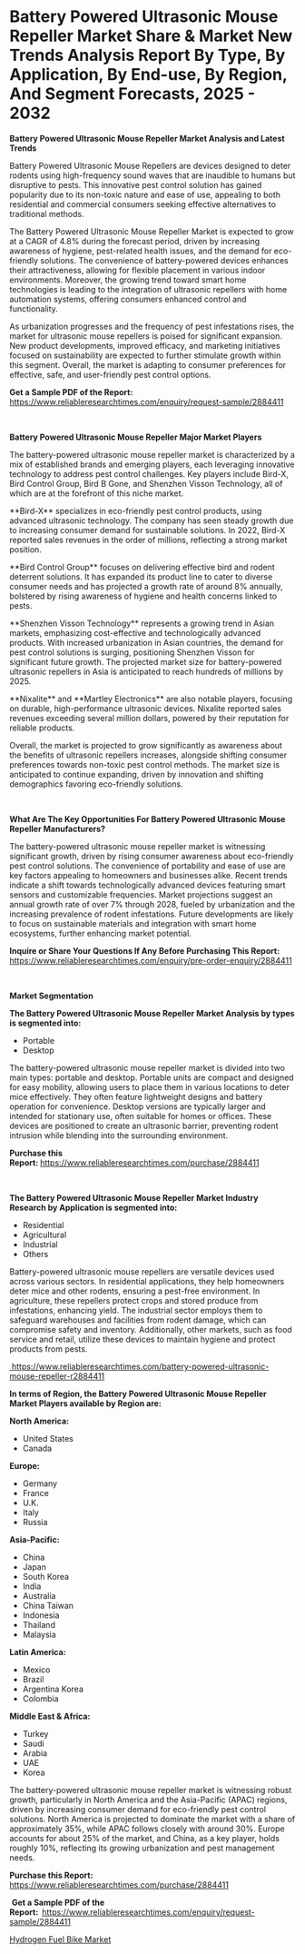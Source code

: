 <p><h1>Battery Powered Ultrasonic Mouse Repeller Market Share & Market New Trends Analysis Report By Type, By Application, By End-use, By Region, And Segment Forecasts, 2025 - 2032</h1></p><p><strong>Battery Powered Ultrasonic Mouse Repeller Market Analysis and Latest Trends</strong></p>
<p><p>Battery Powered Ultrasonic Mouse Repellers are devices designed to deter rodents using high-frequency sound waves that are inaudible to humans but disruptive to pests. This innovative pest control solution has gained popularity due to its non-toxic nature and ease of use, appealing to both residential and commercial consumers seeking effective alternatives to traditional methods.</p><p>The Battery Powered Ultrasonic Mouse Repeller Market is expected to grow at a CAGR of 4.8% during the forecast period, driven by increasing awareness of hygiene, pest-related health issues, and the demand for eco-friendly solutions. The convenience of battery-powered devices enhances their attractiveness, allowing for flexible placement in various indoor environments. Moreover, the growing trend toward smart home technologies is leading to the integration of ultrasonic repellers with home automation systems, offering consumers enhanced control and functionality.</p><p>As urbanization progresses and the frequency of pest infestations rises, the market for ultrasonic mouse repellers is poised for significant expansion. New product developments, improved efficacy, and marketing initiatives focused on sustainability are expected to further stimulate growth within this segment. Overall, the market is adapting to consumer preferences for effective, safe, and user-friendly pest control options.</p></p>
<p><strong>Get a Sample PDF of the Report:&nbsp;</strong> <a href="https://www.reliableresearchtimes.com/enquiry/request-sample/2884411?utm_campaign=2193&utm_medium=2&utm_source=Github&utm_content=ia&utm_term=13032025&utm_id=battery-powered-ultrasonic-mouse-repeller">https://www.reliableresearchtimes.com/enquiry/request-sample/2884411</a></p>
<p>&nbsp;</p>
<p><strong>Battery Powered Ultrasonic Mouse Repeller Major Market Players</strong></p>
<p><p>The battery-powered ultrasonic mouse repeller market is characterized by a mix of established brands and emerging players, each leveraging innovative technology to address pest control challenges. Key players include Bird-X, Bird Control Group, Bird B Gone, and Shenzhen Visson Technology, all of which are at the forefront of this niche market.</p><p>**Bird-X** specializes in eco-friendly pest control products, using advanced ultrasonic technology. The company has seen steady growth due to increasing consumer demand for sustainable solutions. In 2022, Bird-X reported sales revenues in the order of millions, reflecting a strong market position.</p><p>**Bird Control Group** focuses on delivering effective bird and rodent deterrent solutions. It has expanded its product line to cater to diverse consumer needs and has projected a growth rate of around 8% annually, bolstered by rising awareness of hygiene and health concerns linked to pests.</p><p>**Shenzhen Visson Technology** represents a growing trend in Asian markets, emphasizing cost-effective and technologically advanced products. With increased urbanization in Asian countries, the demand for pest control solutions is surging, positioning Shenzhen Visson for significant future growth. The projected market size for battery-powered ultrasonic repellers in Asia is anticipated to reach hundreds of millions by 2025.</p><p>**Nixalite** and **Martley Electronics** are also notable players, focusing on durable, high-performance ultrasonic devices. Nixalite reported sales revenues exceeding several million dollars, powered by their reputation for reliable products.</p><p>Overall, the market is projected to grow significantly as awareness about the benefits of ultrasonic repellers increases, alongside shifting consumer preferences towards non-toxic pest control methods. The market size is anticipated to continue expanding, driven by innovation and shifting demographics favoring eco-friendly solutions.</p></p>
<p>&nbsp;</p>
<p><strong>What Are The Key Opportunities For Battery Powered Ultrasonic Mouse Repeller Manufacturers?</strong></p>
<p><p>The battery-powered ultrasonic mouse repeller market is witnessing significant growth, driven by rising consumer awareness about eco-friendly pest control solutions. The convenience of portability and ease of use are key factors appealing to homeowners and businesses alike. Recent trends indicate a shift towards technologically advanced devices featuring smart sensors and customizable frequencies. Market projections suggest an annual growth rate of over 7% through 2028, fueled by urbanization and the increasing prevalence of rodent infestations. Future developments are likely to focus on sustainable materials and integration with smart home ecosystems, further enhancing market potential.</p></p>
<p><strong>Inquire or Share Your Questions If Any Before Purchasing This Report:</strong> <a href="https://www.reliableresearchtimes.com/enquiry/pre-order-enquiry/2884411?utm_campaign=2193&utm_medium=2&utm_source=Github&utm_content=ia&utm_term=13032025&utm_id=battery-powered-ultrasonic-mouse-repeller">https://www.reliableresearchtimes.com/enquiry/pre-order-enquiry/2884411</a></p>
<p>&nbsp;</p>
<p><strong>Market Segmentation</strong></p>
<p><strong>The Battery Powered Ultrasonic Mouse Repeller Market Analysis by types is segmented into:</strong></p>
<p><ul><li>Portable</li><li>Desktop</li></ul></p>
<p><p>The battery-powered ultrasonic mouse repeller market is divided into two main types: portable and desktop. Portable units are compact and designed for easy mobility, allowing users to place them in various locations to deter mice effectively. They often feature lightweight designs and battery operation for convenience. Desktop versions are typically larger and intended for stationary use, often suitable for homes or offices. These devices are positioned to create an ultrasonic barrier, preventing rodent intrusion while blending into the surrounding environment.</p></p>
<p><strong>Purchase this Report:&nbsp;</strong><a href="https://www.reliableresearchtimes.com/purchase/2884411?utm_campaign=2193&utm_medium=2&utm_source=Github&utm_content=ia&utm_term=13032025&utm_id=battery-powered-ultrasonic-mouse-repeller">https://www.reliableresearchtimes.com/purchase/2884411</a></p>
<p>&nbsp;</p>
<p><strong>The Battery Powered Ultrasonic Mouse Repeller Market Industry Research by Application is segmented into:</strong></p>
<p><ul><li>Residential</li><li>Agricultural</li><li>Industrial</li><li>Others</li></ul></p>
<p><p>Battery-powered ultrasonic mouse repellers are versatile devices used across various sectors. In residential applications, they help homeowners deter mice and other rodents, ensuring a pest-free environment. In agriculture, these repellers protect crops and stored produce from infestations, enhancing yield. The industrial sector employs them to safeguard warehouses and facilities from rodent damage, which can compromise safety and inventory. Additionally, other markets, such as food service and retail, utilize these devices to maintain hygiene and protect products from pests.</p></p>
<p><a href="https://www.reliableresearchtimes.com/battery-powered-ultrasonic-mouse-repeller-r2884411?utm_campaign=2193&utm_medium=2&utm_source=Github&utm_content=ia&utm_term=13032025&utm_id=battery-powered-ultrasonic-mouse-repeller">&nbsp;https://www.reliableresearchtimes.com/battery-powered-ultrasonic-mouse-repeller-r2884411</a></p>
<p><strong>In terms of Region, the Battery Powered Ultrasonic Mouse Repeller Market Players available by Region are:</strong></p>
<p>
    <p> <strong> North America: </strong>
        <ul>
            <li>United States</li>
            <li>Canada</li>
        </ul>
        </p> 
    <p> <strong> Europe: </strong>
        <ul>
            <li>Germany</li>
            <li>France</li>
            <li>U.K.</li>
            <li>Italy</li>
            <li>Russia</li>
        </ul>
        </p> 
    <p> <strong> Asia-Pacific: </strong>
        <ul>
            <li>China</li>
            <li>Japan</li>
            <li>South Korea</li>
            <li>India</li>
            <li>Australia</li>
            <li>China Taiwan</li>
            <li>Indonesia</li>
            <li>Thailand</li>
            <li>Malaysia</li>
        </ul>
        </p> 
    <p> <strong> Latin America: </strong>
        <ul>
            <li>Mexico</li>
            <li>Brazil</li>
            <li>Argentina Korea</li>
            <li>Colombia</li>
        </ul>
        </p> 
    <p> <strong> Middle East & Africa: </strong>
        <ul>
            <li>Turkey</li>
            <li>Saudi</li>
            <li>Arabia</li>
            <li>UAE</li>
            <li>Korea</li>
        </ul>
    </p>
    </p>
<p><p>The battery-powered ultrasonic mouse repeller market is witnessing robust growth, particularly in North America and the Asia-Pacific (APAC) regions, driven by increasing consumer demand for eco-friendly pest control solutions. North America is projected to dominate the market with a share of approximately 35%, while APAC follows closely with around 30%. Europe accounts for about 25% of the market, and China, as a key player, holds roughly 10%, reflecting its growing urbanization and pest management needs.</p></p>
<p><strong>Purchase this Report: </strong><a href="https://www.reliableresearchtimes.com/purchase/2884411?utm_campaign=2193&utm_medium=2&utm_source=Github&utm_content=ia&utm_term=13032025&utm_id=battery-powered-ultrasonic-mouse-repeller">https://www.reliableresearchtimes.com/purchase/2884411</a></p>
<p>&nbsp;<strong>Get a Sample PDF of the Report:&nbsp;&nbsp;</strong><a href="https://www.reliableresearchtimes.com/enquiry/request-sample/2884411?utm_campaign=2193&utm_medium=2&utm_source=Github&utm_content=ia&utm_term=13032025&utm_id=battery-powered-ultrasonic-mouse-repeller">https://www.reliableresearchtimes.com/enquiry/request-sample/2884411</a></p>
<p><strong></strong></p>
<p><p><a href="https://github.com/ygfu6u/Market-Research-Report-List-2/blob/main/hydrogen-fuel-bike-market.md?utm_campaign=2193&utm_medium=2&utm_source=Github&utm_content=ia&utm_term=13032025&utm_id=battery-powered-ultrasonic-mouse-repeller">Hydrogen Fuel Bike Market</a></p></p>